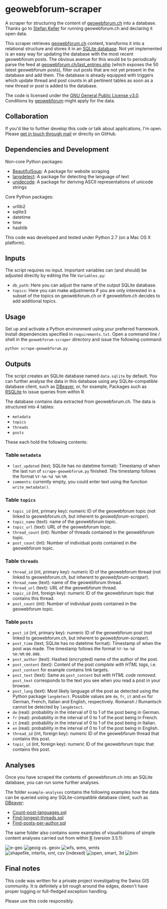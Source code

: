 # geowebforum-scraper
A scraper for structuring the content of [geowebforum.ch](https://geowebforum.ch) into a database. Thanks go to [Stefan Keller](https://www.twitter.com/sfkeller) for running geowebforum.ch and declaring it open data.

This scraper retrieves [geowebforum.ch](https://geowebforum.ch) content, transforms it into a relational structure and stores it in an [SQLite database](https://www.sqlite.org/index.html). Not yet implemented is an easy way for updating the database with the most recent geowebforum posts. The obvious avenue for this would be to periodically parse the feed at [geowebforum.ch/last_entries.php](https://geowebforum.ch/last_entries.php) (which exposes the 50 latest geowebforum posts), filter out posts that are not yet present in the database and add them. The database is already equipped with triggers which update thread and post counts in all pertinent tables as soon as a new thread or post is added to the database.

The code is licensed under the [GNU General Public License v3.0](https://github.com/rastrau/geowebforum-scraper/blob/master/LICENSE). Conditions by [geowebforum](https://geowebforum.ch/benutzungsordnung.php) might apply for the data.

## Collaboration
If you'd like to further develop this code or talk about applications, I'm open. Please [get in touch through mail](mailto:mail@ralphstraumann.ch) or directly on GitHub.

## Dependencies and Development
Non-core Python packages:
- [BeautifulSoup](https://www.crummy.com/software/BeautifulSoup): A package for website scraping
- [langdetect](https://github.com/Mimino666/langdetect): A package for detecting the language of text
- [unidecode](https://pypi.org/project/Unidecode): A package for deriving ASCII representations of unicode strings

Core Python packages:
- urllib2
- sqlite3
- datetime
- time
- hashlib

This code was developed and tested under Python 2.7 (on a Mac OS X platform).

## Inputs
The script requires no input. Important variables can (and should) be adjusted directly by editing the file `Variables.py`:

- `db_path`: Here you can adjust the name of the output SQLite database.
- `topics`: Here you can make adjustments if you are only interested in a subset of the topics on geowebforum.ch or if geowebfom.ch decides to add additional topics.

## Usage

Set up and activate a Python environment using your preferred framework. Install dependencies specified in `requirements.txt`. Open a command line / shell in the `geowebforum-scraper` directory and issue the following command:

`python scrape-geowebforum.py`

## Outputs
The script creates an SQLite database named `data.sqlite` by default. You can further analyse the data in this database using any SQLite-compatible database client, such as [DBeaver](https://dbeaver.io), or, for example, Packages such as [RSQLite](https://db.rstudio.com/databases/sqlite/) to issue queries from within R.

The database contains data extracted from geowebforum.ch. The data is structured into 4 tables:
- `metadata`
- `topics`
- `threads`
- `posts`

These each hold the following contents:

### Table `metadata`
- `last_updated` (text; SQLite has no datetime format): Timestamp of when the last run of `scrape-geowebforum.py` finished. The timestamp follows the format `%Y-%m-%d %H:%M`.
- `comments`: currently empty, you could enter text using the function `write_metadata()`.
### Table `topics`
- `topic_id` (int, primary key): numeric ID of the geowebforum topic (not linked to geowebforum.ch, but inherent to *geowebforum-scraper*).
- `topic_name` (text): name of the geowebforum topic.
- `topic_url` (text): URL of the geowebforum topic.
- `thread_count` (int): Number of threads contained in the geowebforum topic.
- `post_count` (int): Number of individual posts contained in the geowebforum topic.
### Table `threads`
- `thread_id` (int, primary key): numeric ID of the geowebforum thread (not linked to geowebforum.ch, but inherent to *geowebforum-scraper*).
- `thread_name` (text): name of the geowebforum thread.
- `thread_url` (text): URL of the geowebforum thread.
- `topic_id` (int, foreign key): numeric ID of the geowebforum topic that contains this thread.
- `post_count` (int): Number of individual posts contained in the geowebforum topic.
### Table `posts`
- `post_id` (int, primary key): numeric ID of the geowebforum post (not linked to geowebforum.ch, but inherent to *geowebforum-scraper*).
- `post_time` (text; SQLite has no datetime format): Timestamp of when the post was made. The timestamp follows the format `%Y-%m-%d %H:%M:00.000`.
- `post_author` (text): Hashed (encrypted) name of the author of the post.
- `post_content` (text): Content of the post *complete with HTML tags*, i.e. `post_content` for example contains link targets.
- `post_text` (text): Same as `post_content` but *with HTML code removed*. `post_text` corresponds to the text you see when you read a post in your browser.
- `post_lang` (text): Most likely language of the post as detected using the Python package `langdetect`. Possible values are `de`, `fr`, `it` and `en` for German, French, Italian and English, respectively. Romansh / Rumantsch cannot be detected by `langdetect`.
- `de` (real): probability in the interval of 0 to 1 of the post being in German.
- `fr` (real): probability in the interval of 0 to 1 of the post being in French.
- `it` (real): probability in the interval of 0 to 1 of the post being in Italian.
- `en` (real): probability in the interval of 0 to 1 of the post being in English.
- `thread_id` (int, foreign key): numeric ID of the geowebforum thread that contains this post.
- `topic_id` (int, foreign key): numeric ID of the geowebforum topic that contains this post.

## Analyses
Once you have scraped the contents of geowebforum.ch into an SQLite database, you can run some further analyses.

The folder `example-analyses` contains the following examples how the data can be queried using any SQLite-compatible database client, such as [DBeaver](https://dbeaver.io):
- [Count-post-languages.sql](https://github.com/rastrau/geowebforum-scraper/blob/master/example-analyses/Count-post-languages.sql)
- [Find-longest-threads.sql](https://github.com/rastrau/geowebforum-scraper/blob/master/example-analyses/Find-longest-threads.sql)
- [Find-posts-per-author.sql](https://github.com/rastrau/geowebforum-scraper/blob/master/example-analyses/Find-posts-per-author.sql) 

The same folder also contains some examples of visualisations of simple content analyses carried out from within [R](https://www.r-project.org) (version 3.5.1):

![e-geo](https://github.com/rastrau/geowebforum-scraper/blob/master/example-analyses/e-geo-per-year--absolute.png "e-geo")
![geoig vs. geoiv](https://github.com/rastrau/geowebforum-scraper/blob/master/example-analyses/geoig-geoiv-per-year--absolute.png "geoig vs. geoiv")
![wfs, wms, wmts](https://github.com/rastrau/geowebforum-scraper/blob/master/example-analyses/wfs-wms-wmts-per-year--absolute.png "wfs, wms, wmts")
![shapefile, interlis, xml, csv (indexed)](https://github.com/rastrau/geowebforum-scraper/blob/master/example-analyses/shapefile-interlis-xml-csv-per-year--indexed.png "shapefile, interlis, xml, csv (indexed)")
![open, smart, 3d](https://github.com/rastrau/geowebforum-scraper/blob/master/example-analyses/open-smart-3d-per-year--absolute.png "open, smart, 3d")
![bim](https://github.com/rastrau/geowebforum-scraper/blob/master/example-analyses/bim-per-year--absolute.png "bim")

## Final notes
This code was written for a private project investigating the Swiss GIS community. It is definitely a bit rough around the edges, doesn't have proper logging or full-fledged exception handling.

Please use this code responsibly.
